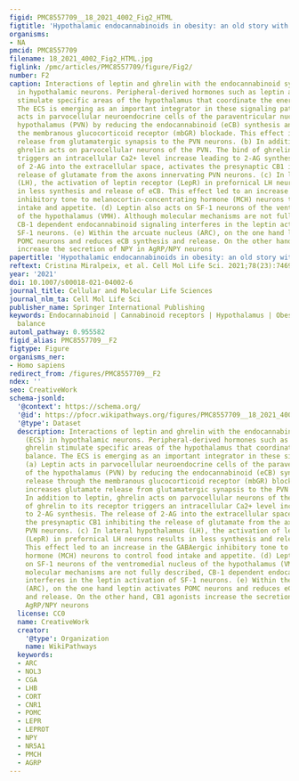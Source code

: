```yaml
---
figid: PMC8557709__18_2021_4002_Fig2_HTML
figtitle: 'Hypothalamic endocannabinoids in obesity: an old story with new challenges'
organisms:
- NA
pmcid: PMC8557709
filename: 18_2021_4002_Fig2_HTML.jpg
figlink: /pmc/articles/PMC8557709/figure/Fig2/
number: F2
caption: Interactions of leptin and ghrelin with the endocannabinoid system (ECS)
  in hypothalamic neurons. Peripheral-derived hormones such as leptin and ghrelin
  stimulate specific areas of the hypothalamus that coordinate the energy balance.
  The ECS is emerging as an important integrator in these signaling pathway. (a) Leptin
  acts in parvocellular neuroendocrine cells of the paraventricular nucleus of the
  hypothalamus (PVN) by reducing the endocannabinoid (eCB) synthesis and release through
  the membranous glucocorticoid receptor (mbGR) blockade. This effect increases glutamate
  release from glutamatergic synapsis to the PVN neurons. (b) In addition to leptin,
  ghrelin acts on parvocellular neurons of the PVN. The bind of ghrelin to its receptor
  triggers an intracellular Ca2+ level increase leading to 2-AG synthesis. The release
  of 2-AG into the extracellular space, activates the presynaptic CB1 inhibiting the
  release of glutamate from the axons innervating PVN neurons. (c) In lateral hypothalamus
  (LH), the activation of leptin receptor (LepR) in prefornical LH neurons results
  in less synthesis and release of eCB. This effect led to an increase in the GABAergic
  inhibitory tone to melanocortin-concentrating hormone (MCH) neurons to control food
  intake and appetite. (d) Leptin also acts on SF-1 neurons of the ventromedial nucleus
  of the hypothalamus (VMH). Although molecular mechanisms are not fully described,
  CB-1 dependent endocannabinoid signaling interferes in the leptin activation of
  SF-1 neurons. (e) Within the arcuate nucleus (ARC), on the one hand leptin activates
  POMC neurons and reduces eCB synthesis and release. On the other hand, CB1 agonists
  increase the secretion of NPY in AgRP/NPY neurons
papertitle: 'Hypothalamic endocannabinoids in obesity: an old story with new challenges.'
reftext: Cristina Miralpeix, et al. Cell Mol Life Sci. 2021;78(23):7469-7490.
year: '2021'
doi: 10.1007/s00018-021-04002-6
journal_title: Cellular and Molecular Life Sciences
journal_nlm_ta: Cell Mol Life Sci
publisher_name: Springer International Publishing
keywords: Endocannabinoid | Cannabinoid receptors | Hypothalamus | Obesity | Energy
  balance
automl_pathway: 0.955582
figid_alias: PMC8557709__F2
figtype: Figure
organisms_ner:
- Homo sapiens
redirect_from: /figures/PMC8557709__F2
ndex: ''
seo: CreativeWork
schema-jsonld:
  '@context': https://schema.org/
  '@id': https://pfocr.wikipathways.org/figures/PMC8557709__18_2021_4002_Fig2_HTML.html
  '@type': Dataset
  description: Interactions of leptin and ghrelin with the endocannabinoid system
    (ECS) in hypothalamic neurons. Peripheral-derived hormones such as leptin and
    ghrelin stimulate specific areas of the hypothalamus that coordinate the energy
    balance. The ECS is emerging as an important integrator in these signaling pathway.
    (a) Leptin acts in parvocellular neuroendocrine cells of the paraventricular nucleus
    of the hypothalamus (PVN) by reducing the endocannabinoid (eCB) synthesis and
    release through the membranous glucocorticoid receptor (mbGR) blockade. This effect
    increases glutamate release from glutamatergic synapsis to the PVN neurons. (b)
    In addition to leptin, ghrelin acts on parvocellular neurons of the PVN. The bind
    of ghrelin to its receptor triggers an intracellular Ca2+ level increase leading
    to 2-AG synthesis. The release of 2-AG into the extracellular space, activates
    the presynaptic CB1 inhibiting the release of glutamate from the axons innervating
    PVN neurons. (c) In lateral hypothalamus (LH), the activation of leptin receptor
    (LepR) in prefornical LH neurons results in less synthesis and release of eCB.
    This effect led to an increase in the GABAergic inhibitory tone to melanocortin-concentrating
    hormone (MCH) neurons to control food intake and appetite. (d) Leptin also acts
    on SF-1 neurons of the ventromedial nucleus of the hypothalamus (VMH). Although
    molecular mechanisms are not fully described, CB-1 dependent endocannabinoid signaling
    interferes in the leptin activation of SF-1 neurons. (e) Within the arcuate nucleus
    (ARC), on the one hand leptin activates POMC neurons and reduces eCB synthesis
    and release. On the other hand, CB1 agonists increase the secretion of NPY in
    AgRP/NPY neurons
  license: CC0
  name: CreativeWork
  creator:
    '@type': Organization
    name: WikiPathways
  keywords:
  - ARC
  - NOL3
  - CGA
  - LHB
  - CORT
  - CNR1
  - POMC
  - LEPR
  - LEPROT
  - NPY
  - NR5A1
  - PMCH
  - AGRP
---
```


